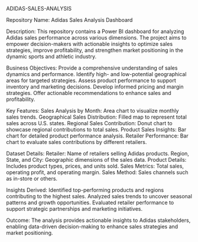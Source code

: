 ADIDAS-SALES-ANALYSIS

Repository Name: Adidas Sales Analysis Dashboard

Description: This repository contains a Power BI dashboard for analyzing Adidas sales performance across various dimensions. The project aims to empower decision-makers with actionable insights to optimize sales strategies, improve profitability, and strengthen market positioning in the dynamic sports and athletic industry.

Business Objectives: Provide a comprehensive understanding of sales dynamics and performance. Identify high- and low-potential geographical areas for targeted strategies. Assess product performance to support inventory and marketing decisions. Develop informed pricing and margin strategies. Offer actionable recommendations to enhance sales and profitability.

Key Features: Sales Analysis by Month: Area chart to visualize monthly sales trends. Geographical Sales Distribution: Filled map to represent total sales across U.S. states. Regional Sales Contribution: Donut chart to showcase regional contributions to total sales. Product Sales Insights: Bar chart for detailed product performance analysis. Retailer Performance: Bar chart to evaluate sales contributions by different retailers.

Dataset Details: Retailer: Name of retailers selling Adidas products. Region, State, and City: Geographic dimensions of the sales data. Product Details: Includes product types, prices, and units sold. Sales Metrics: Total sales, operating profit, and operating margin. Sales Method: Sales channels such as in-store or others.

Insights Derived: Identified top-performing products and regions contributing to the highest sales. Analyzed sales trends to uncover seasonal patterns and growth opportunities. Evaluated retailer performance to support strategic partnerships and marketing initiatives.

Outcome: The analysis provides actionable insights to Adidas stakeholders, enabling data-driven decision-making to enhance sales strategies and market positioning.
